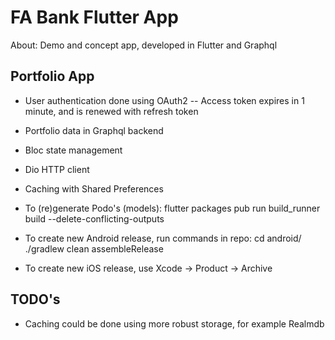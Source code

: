 # FA Bank Flutter App

About: Demo and concept app, developed in Flutter and Graphql

## Portfolio App
- User authentication done using OAuth2
-- Access token expires in 1 minute, and is renewed with refresh token
- Portfolio data in Graphql backend
- Bloc state management
- Dio HTTP client
- Caching with Shared Preferences

- To (re)generate Podo's (models):
    flutter packages pub run build_runner build --delete-conflicting-outputs

- To create new Android release, run commands in repo:
    cd android/
    ./gradlew clean assembleRelease

- To create new iOS release, use Xcode -> Product -> Archive

## TODO's
- Caching could be done using more robust storage, for example Realmdb